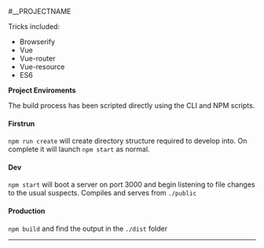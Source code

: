 #__PROJECTNAME


Tricks included:

* Browserify
* Vue
* Vue-router
* Vue-resource
* ES6

**Project Enviroments**

The build process has been scripted directly using the CLI and NPM scripts.

#### Firstrun
`npm run create` will create directory structure required to develop into. On complete it will launch `npm start` as normal.

#### Dev

`npm start` will boot a server on port 3000 and begin listening to file changes to the usual suspects. Compiles and serves from `./public`

#### Production

`npm build` and find the output in the `./dist` folder

---
